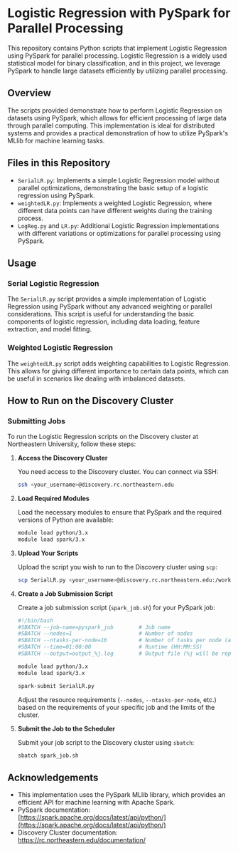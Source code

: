 # Logistic Regression with PySpark for Parallel Processing

This repository contains Python scripts that implement Logistic Regression using PySpark for parallel processing. Logistic Regression is a widely used statistical model for binary classification, and in this project, we leverage PySpark to handle large datasets efficiently by utilizing parallel processing.


## Overview

The scripts provided demonstrate how to perform Logistic Regression on datasets using PySpark, which allows for efficient processing of large data through parallel computing. This implementation is ideal for distributed systems and provides a practical demonstration of how to utilize PySpark's MLlib for machine learning tasks.

## Files in this Repository

- `SerialLR.py`: Implements a simple Logistic Regression model without parallel optimizations, demonstrating the basic setup of a logistic regression using PySpark.
- `weightedLR.py`: Implements a weighted Logistic Regression, where different data points can have different weights during the training process.
- `LogReg.py` and `LR.py`: Additional Logistic Regression implementations with different variations or optimizations for parallel processing using PySpark.

## Usage

### Serial Logistic Regression

The `SerialLR.py` script provides a simple implementation of Logistic Regression using PySpark without any advanced weighting or parallel considerations. This script is useful for understanding the basic components of logistic regression, including data loading, feature extraction, and model fitting.

### Weighted Logistic Regression

The `weightedLR.py` script adds weighting capabilities to Logistic Regression. This allows for giving different importance to certain data points, which can be useful in scenarios like dealing with imbalanced datasets.


## How to Run on the Discovery Cluster

### Submitting Jobs

To run the Logistic Regression scripts on the Discovery cluster at Northeastern University, follow these steps:

1. **Access the Discovery Cluster**

   You need access to the Discovery cluster. You can connect via SSH:
   
   ```sh
   ssh <your_username>@discovery.rc.northeastern.edu
   ```

2. **Load Required Modules**

   Load the necessary modules to ensure that PySpark and the required versions of Python are available:

   ```sh
   module load python/3.x
   module load spark/3.x
   ```

3. **Upload Your Scripts**

   Upload the script you wish to run to the Discovery cluster using `scp`:

   ```sh
   scp SerialLR.py <your_username>@discovery.rc.northeastern.edu:/work/<your_username>/
   ```

4. **Create a Job Submission Script**

   Create a job submission script (`spark_job.sh`) for your PySpark job:

   ```sh
   #!/bin/bash
   #SBATCH --job-name=pyspark_job        # Job name
   #SBATCH --nodes=1                     # Number of nodes
   #SBATCH --ntasks-per-node=16          # Number of tasks per node (adjust as needed)
   #SBATCH --time=01:00:00               # Runtime (HH:MM:SS)
   #SBATCH --output=output_%j.log        # Output file (%j will be replaced by job ID)

   module load python/3.x
   module load spark/3.x

   spark-submit SerialLR.py
   ```

   Adjust the resource requirements (`--nodes`, `--ntasks-per-node`, etc.) based on the requirements of your specific job and the limits of the cluster.

5. **Submit the Job to the Scheduler**

   Submit your job script to the Discovery cluster using `sbatch`:

   ```sh
   sbatch spark_job.sh
   ```


## Acknowledgements

- This implementation uses the PySpark MLlib library, which provides an efficient API for machine learning with Apache Spark.
- PySpark documentation: [https://spark.apache.org/docs/latest/api/python/](https://spark.apache.org/docs/latest/api/python/)
- Discovery Cluster documentation: https://rc.northeastern.edu/documentation/
